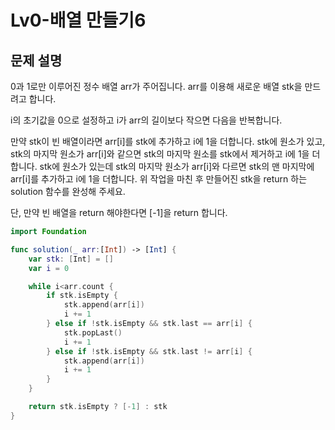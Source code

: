 # Lv0-배열 만들기6

## 문제 설명

0과 1로만 이루어진 정수 배열 arr가 주어집니다. arr를 이용해 새로운 배열 stk을 만드려고 합니다.

i의 초기값을 0으로 설정하고 i가 arr의 길이보다 작으면 다음을 반복합니다.

만약 stk이 빈 배열이라면 arr[i]를 stk에 추가하고 i에 1을 더합니다.
stk에 원소가 있고, stk의 마지막 원소가 arr[i]와 같으면 stk의 마지막 원소를 stk에서 제거하고 i에 1을 더합니다.
stk에 원소가 있는데 stk의 마지막 원소가 arr[i]와 다르면 stk의 맨 마지막에 arr[i]를 추가하고 i에 1을 더합니다.
위 작업을 마친 후 만들어진 stk을 return 하는 solution 함수를 완성해 주세요.

단, 만약 빈 배열을 return 해야한다면 [-1]을 return 합니다.

```Swift
import Foundation

func solution(_ arr:[Int]) -> [Int] {
    var stk: [Int] = []
    var i = 0

    while i<arr.count {
        if stk.isEmpty {
            stk.append(arr[i])
            i += 1
        } else if !stk.isEmpty && stk.last == arr[i] {
            stk.popLast()
            i += 1
        } else if !stk.isEmpty && stk.last != arr[i] {
            stk.append(arr[i])
            i += 1
        }
    }

    return stk.isEmpty ? [-1] : stk
}
```

